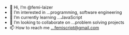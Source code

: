 - 👋 Hi, I’m @femi-laizer
- 👀 I’m interested in ...programming, software engineering
- 🌱 I’m currently learning ...JavaScript
- 💞️ I’m looking to collaborate on ...problem solving projects
- 📫 How to reach me ...femiscript@gmail.com

<!---
femiscript/femiscript is a ✨ special ✨ repository because its `README.md` (this file) appears on your GitHub profile.
You can click the Preview link to take a look at your changes.
--->
